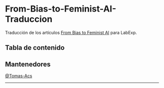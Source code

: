 # From-Bias-to-Feminist-AI-Traduccion
Traducción de los artículos [From Bias to Feminist AI](https://feministai.pubpub.org/from-bias-to-feminist-ai) para LabExp.

## Tabla de contenido


## Mantenedores
[@Tomas-Acs](https://github.com/Tomas-Acs)

***
